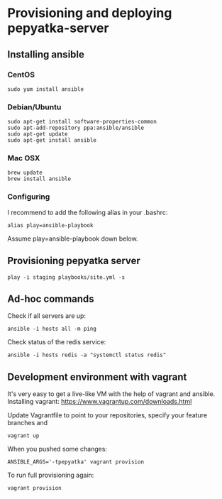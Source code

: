 # Provisioning and deploying pepyatka-server
## Installing ansible
### CentOS

    sudo yum install ansible

### Debian/Ubuntu

    sudo apt-get install software-properties-common
    sudo apt-add-repository ppa:ansible/ansible
    sudo apt-get update
    sudo apt-get install ansible

### Mac OSX

    brew update
    brew install ansible

### Configuring
I recommend to add the following alias in your .bashrc:

    alias play=ansible-playbook

Assume play=ansible-playbook down below.

## Provisioning pepyatka server

    play -i staging playbooks/site.yml -s

## Ad-hoc commands
Check if all servers are up:

    ansible -i hosts all -m ping

Check status of the redis service:

    ansible -i hosts redis -a "systemctl status redis"

## Development environment with vagrant
It's very easy to get a live-like VM with the help of vagrant and ansible.
Installing vagrant: https://www.vagrantup.com/downloads.html

Update Vagrantfile to point to your repositories, specify your feature branches and

    vagrant up

When you pushed some changes:

    ANSIBLE_ARGS='-tpepyatka' vagrant provision

To run full provisioning again:

    vagrant provision
